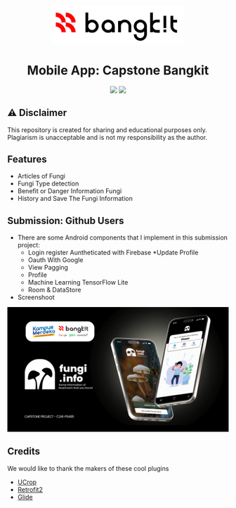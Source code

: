 <div align="center">
  <img alt="Logo_Bangkit" src="https://raw.githubusercontent.com/petershaan12/BangkitFinalProjectAndroid/master/app/src/main/res/drawable/bangkit.jpg" width="300" />
</div>

<div align="center">
<h1>Mobile App: Capstone Bangkit </h1>
<img src="https://img.shields.io/badge/powered_by-bangkit%20-red.svg" /> <img src="https://img.shields.io/badge/Cpastone_ID-C241PS495%20-black.svg" />
</div>

## ⚠️ Disclaimer 
This repository is created for sharing and educational purposes only. Plagiarism is unacceptable and is not my responsibility as the author.

## Features

-   Articles of Fungi
-   Fungi Type detection
-   Benefit or Danger Information Fungi
-   History and Save The Fungi Information

## Submission: Github Users
* There are some Android components that I implement in this submission project:
    * Login register Auntheticated with Firebase *Update Profile
    * Oauth With Google
    * View Pagging
    * Profile
    * Machine Learning TensorFlow Lite 
    * Room & DataStore
* Screenshoot
 <img alt="Logo_Bangkit" src="https://raw.githubusercontent.com/Fungi-info-Bangkit-Capstone/android/main/app/src/main/res/drawable/preview.png" width="1000" />

## Credits

We would like to thank the makers of these cool plugins

-   [UCrop](https://github.com/Yalantis/uCrop)
-   [Retrofit2](https://square.github.io/retrofit/)
-   [Glide](https://github.com/bumptech/glide)
